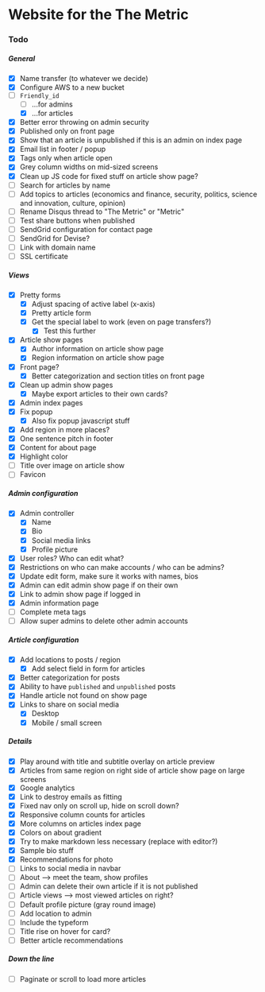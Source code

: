 # Website for the The Metric

### Todo

##### General
- [x] Name transfer (to whatever we decide)
- [x] Configure AWS to a new bucket
- [ ] `Friendly_id`
  - [ ] ...for admins
  - [x] ...for articles
- [x] Better error throwing on admin security
- [x] Published only on front page
- [x] Show that an article is unpublished if this is an admin on index page
- [x] Email list in footer / popup
- [x] Tags only when article open
- [x] Grey column widths on mid-sized screens
- [x] Clean up JS code for fixed stuff on article show page?
- [ ] Search for articles by name
- [ ] Add topics to articles (economics and finance, security, politics, science and innovation, culture, opinion)
- [ ] Rename Disqus thread to "The Metric" or "Metric"
- [ ] Test share buttons when published
- [ ] SendGrid configuration for contact page
- [ ] SendGrid for Devise?
- [ ] Link with domain name
- [ ] SSL certificate

##### Views
- [x] Pretty forms
  -  [x] Adjust spacing of active label (x-axis)
  - [x] Pretty article form
  - [x] Get the special label to work (even on page transfers?)
    - [x] Test this further
- [x] Article show pages
  - [x] Author information on article show page
  - [x] Region information on article show page
- [x] Front page?
  - [x] Better categorization and section titles on front page
- [x] Clean up admin show pages
  - [x] Maybe export articles to their own cards?
- [x] Admin index pages
- [x] Fix popup
  - [x] Also fix popup javascript stuff
- [x] Add region in more places?
- [x] One sentence pitch in footer
- [x] Content for about page
- [x] Highlight color
- [ ] Title over image on article show
- [ ] Favicon

##### Admin configuration
- [x] Admin controller
  - [x] Name
  - [x] Bio
  - [x] Social media links
  - [x] Profile picture
- [x] User roles? Who can edit what?
- [x] Restrictions on who can make accounts / who can be admins?
- [x] Update edit form, make sure it works with names, bios
- [x] Admin can edit admin show page if on their own
- [x] Link to admin show page if logged in
- [x] Admin information page
- [ ] Complete meta tags
- [ ] Allow super admins to delete other admin accounts

##### Article configuration
- [x] Add locations to posts / region
  - [x] Add select field in form for articles
- [x] Better categorization for posts
- [x] Ability to have `published` and `unpublished` posts
- [x] Handle article not found on show page
- [x] Links to share on social media
  - [x] Desktop
  - [x] Mobile / small screen

##### Details
- [x] Play around with title and subtitle overlay on article preview
- [x] Articles from same region on right side of article show page on large screens
- [x] Google analytics
- [x] Link to destroy emails as fitting
- [x] Fixed nav only on scroll up, hide on scroll down?
- [x] Responsive column counts for articles
- [x] More columns on articles index page
- [x] Colors on about gradient
- [x] Try to make markdown less necessary (replace with editor?)
- [x] Sample bio stuff
- [x] Recommendations for photo
- [ ] Links to social media in navbar
- [ ] About --> meet the team, show profiles
- [ ] Admin can delete their own article if it is not published
- [ ] Article views --> most viewed articles on right?
- [ ] Default profile picture (gray round image)
- [ ] Add location to admin
- [ ] Include the typeform
- [ ] Title rise on hover for card?
- [ ] Better article recommendations

##### Down the line
- [ ] Paginate or scroll to load more articles
